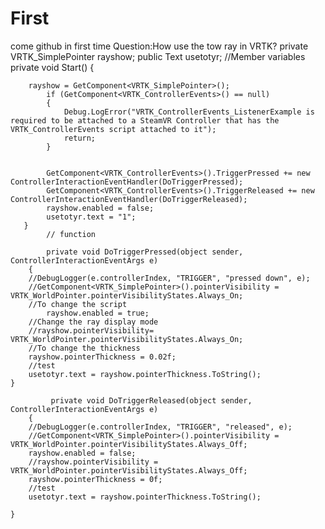# First
come github in first time
Question:How use the tow ray in VRTK?
private VRTK_SimplePointer rayshow;
    public Text usetotyr;
        //Member variables
        private void Start()
        {

        rayshow = GetComponent<VRTK_SimplePointer>();
            if (GetComponent<VRTK_ControllerEvents>() == null)
            {
                Debug.LogError("VRTK_ControllerEvents_ListenerExample is required to be attached to a SteamVR Controller that has the VRTK_ControllerEvents script attached to it");
                return;
            }


            GetComponent<VRTK_ControllerEvents>().TriggerPressed += new ControllerInteractionEventHandler(DoTriggerPressed);
            GetComponent<VRTK_ControllerEvents>().TriggerReleased += new ControllerInteractionEventHandler(DoTriggerReleased);
            rayshow.enabled = false;
            usetotyr.text = "1";
       }
            // function

            private void DoTriggerPressed(object sender, ControllerInteractionEventArgs e)
        {
        //DebugLogger(e.controllerIndex, "TRIGGER", "pressed down", e);
        //GetComponent<VRTK_SimplePointer>().pointerVisibility = VRTK_WorldPointer.pointerVisibilityStates.Always_On;
        //To change the script
            rayshow.enabled = true;
        //Change the ray display mode
        //rayshow.pointerVisibility= VRTK_WorldPointer.pointerVisibilityStates.Always_On;
        //To change the thickness
        rayshow.pointerThickness = 0.02f;
        //test
        usetotyr.text = rayshow.pointerThickness.ToString();
    }

             private void DoTriggerReleased(object sender, ControllerInteractionEventArgs e)
        {
        //DebugLogger(e.controllerIndex, "TRIGGER", "released", e);
        //GetComponent<VRTK_SimplePointer>().pointerVisibility = VRTK_WorldPointer.pointerVisibilityStates.Always_Off;
        rayshow.enabled = false;
        //rayshow.pointerVisibility = VRTK_WorldPointer.pointerVisibilityStates.Always_Off;
        rayshow.pointerThickness = 0f;
        //test
        usetotyr.text = rayshow.pointerThickness.ToString();
       
    }
